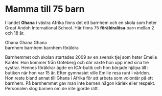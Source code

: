 # Mamma till 75 barn
I landet **Ghana** i västra Afrika finns det ett barnhem och en skola som heter Great Andoh International School. Här finns 75 **föräldralösa** barn mellan 2 och 18 år.

Ghana Ghana Ghana  
barnhem barnhem barnhem
föräldra

Barnhemmet och skolan startades 2009 av en svensk tjej som heter Emelie Kanter. Hon kommer från Göteberg och där växte hon upp med sina tre systrar. Hennes föräldrar ägde en ICA-butik och hon började hjälpa till i butiken när hon var 15 år. Efter gymnasiet ville Emilie resa runt i världen. Hon reste bland annat till Ghana i Afrika för att arbeta som volontär på ett barnhem. På barnhemmet gav man inte barnen någon kärlek eller respekt. Personalen slog barnen om de inte gjorde rätt.


<!--stackedit_data:
eyJoaXN0b3J5IjpbLTk4OTk2NDcyNywtMjAyMjkzNjU2NiwtMT
UwNDI1MTE3MiwtMTQ1ODc3NTg0MCw3MzA5OTgxMTZdfQ==
-->